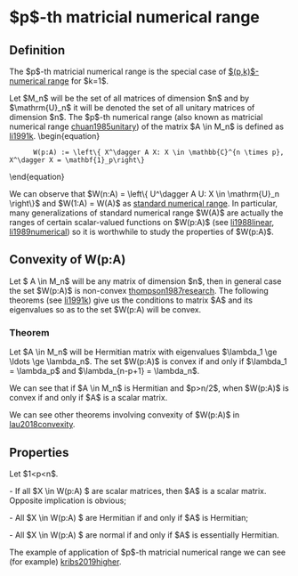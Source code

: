 \$p\$-th matricial numerical range
==================================

Definition
----------

The \$p\$-th matricial numerical range is the special case of
[\$(p,k)\$-numerical
range](/numerical-range/generalizations/p-k-numerical-range) for
\$k=1\$.

Let \$M_n\$ will be the set of all matrices of dimension \$n\$ and by
\$\\mathrm{U}\_n\$ it will be denoted the set of all unitary matrices of
dimension \$n\$. The \$p\$-th numerical range (also known as matricial
numerical range [chuan1985unitary](@cite)) of the matrix \$A \\in M_n\$
is defined as [li1991k](@cite). \\begin{equation}

          W(p:A) := \left\{ X^\dagger A X: X \in \mathbb{C}^{n \times p}, X^\dagger X = \mathbf{1}_p\right\}

\\end{equation}

We can observe that \$W(n:A) = \\left\\{ U^\\dagger A U: X \\in
\\mathrm{U}\_n \\right\\}\$ and \$W(1:A) = W(A)\$ as [standard numerical
range](/numerical-range). In particular, many generalizations of
standard numerical range \$W(A)\$ are actually the ranges of certain
scalar-valued functions on \$W(p:A)\$ (see [li1988linear](@cite), [li1989numerical](@cite)) so it is worthwhile to study the properties of
\$W(p:A)\$.

Convexity of W(p:A)
-------------------

Let \$ A \\in M_n\$ will be any matrix of dimension \$n\$, then in
general case the set \$W(p:A)\$ is non-convex [thompson1987research](@cite). The following theorems (see [li1991k](@cite)) give us the
conditions to matrix \$A\$ and its eigenvalues so as to the set \$W(p:A)
will be convex.

### Theorem

Let \$A \\in M_n\$ will be Hermitian matrix with eigenvalues
\$\\lambda_1 \\ge \\ldots \\ge \\lambda_n\$. The set \$W(p:A)\$ is
convex if and only if \$\\lambda_1 = \\lambda_p\$ and
\$\\lambda\_{n-p+1} = \\lambda_n\$.

We can see that if \$A \\in M_n\$ is Hermitian and \$p\>n/2\$, when
\$W(p:A)\$ is convex if and only if \$A\$ is a scalar matrix.

We can see other theorems involving convexity of \$W(p:A)\$ in [lau2018convexity](@cite).

Properties
----------

Let \$1\<p\<n\$.

\- If all \$X \\in W(p:A) \$ are scalar matrices, then \$A\$ is a scalar
matrix. Opposite implication is obvious;

\- All \$X \\in W(p:A) \$ are Hermitian if and only if \$A\$ is
Hermitian;

\- All \$X \\in W(p:A) \$ are normal if and only if \$A\$ is essentially
Hermitian.

The example of application of \$p\$-th matricial numerical range we can
see (for example) [kribs2019higher](cite).
